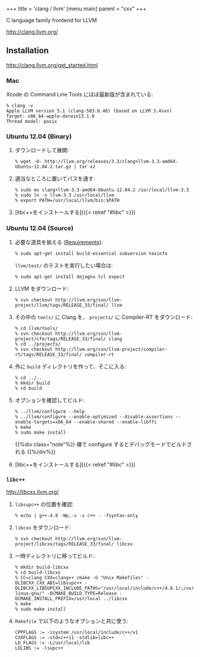 +++
title = 'clang / llvm'
[menu.main]
  parent = "cxx"
+++

C language family frontend for LLVM

<http://clang.llvm.org/>

## Installation

<http://clang.llvm.org/get_started.html>

### Mac

Xcode の Command Line Tools にほぼ最新版が含まれている:

    % clang -v
    Apple LLVM version 5.1 (clang-503.0.40) (based on LLVM 3.4svn)
    Target: x86_64-apple-darwin13.1.0
    Thread model: posix

### Ubuntu 12.04 (Binary)

1.  ダウンロードして展開:

        % wget -O- http://llvm.org/releases/3.3/clang+llvm-3.3-amd64-Ubuntu-12.04.2.tar.gz | tar xz

2.  適当なところに置いてパスを通す:

        % sudo mv clang+llvm-3.3-amd64-Ubuntu-12.04.2 /usr/local/llvm-3.3
        % sudo ln -s llvm-3.3 /usr/local/llvm
        % export PATH=/usr/local/llvm/bin:$PATH

3.  [libc++をインストールする]({{< relref "#libc" >}})

### Ubuntu 12.04 (Source)

1.  必要な道具を揃える ([Requirements](http://llvm.org/docs/GettingStarted.html#requirements)):

        % sudo apt-get install build-essential subversion texinfo

    `llvm/test/` のテストを実行したい場合は:

        % sudo apt-get install dejagnu tcl expect

2.  LLVM をダウンロード:

        % svn checkout http://llvm.org/svn/llvm-project/llvm/tags/RELEASE_33/final/ llvm

3.  その中の `tools/` に Clang を、
    `projects/` に Compiler-RT をダウンロード:

        % cd llvm/tools/
        % svn checkout http://llvm.org/svn/llvm-project/cfe/tags/RELEASE_33/final/ clang
        % cd ../projects/
        % svn checkout http://llvm.org/svn/llvm-project/compiler-rt/tags/RELEASE_33/final/ compiler-rt

4.  外に `build` ディレクトリを作って、そこに入る:

        % cd ../..
        % mkdir build
        % cd build

5.  オプションを確認してビルド:

        % ../llvm/configure --help
        % ../llvm/configure --enable-optimized --disable-assertions --enable-targets=x86_64 --enable-shared --enable-libffi
        % make
        % sudo make install

    {{%div class="note"%}}
裸で configure するとデバッグモードでビルドされる
    {{%/div%}}

6.  [libc++をインストールする]({{< relref "#libc" >}})

### `libc++`

<http://libcxx.llvm.org/>

1.  `libsupc++` の位置を確認:

        % echo | g++-4.8 -Wp,-v -x c++ - -fsyntax-only

2.  `libcxx` をダウンロード:

        % svn checkout http://llvm.org/svn/llvm-project/libcxx/tags/RELEASE_33/final/ libcxx

3.  一時ディレクトリに移ってビルド:

        % mkdir build-libcxx
        % cd build-libcxx
        % CC=clang CXX=clang++ cmake -G "Unix Makefiles" -DLIBCXX_CXX_ABI=libsupc++ -DLIBCXX_LIBSUPCXX_INCLUDE_PATHS="/usr/local/include/c++/4.8.1/;/usr/local/include/c++/4.8.1/x86_64-linux-gnu/" -DCMAKE_BUILD_TYPE=Release -DCMAKE_INSTALL_PREFIX=/usr/local ../libcxx
        % make
        % sudo make install

4.  `Makefile` で以下のようなオプションと共に使う:

        CPPFLAGS := -isystem /usr/local/include/c++/v1
        CXXFLAGS := -std=c++11 -stdlib=libc++
        LD_FLAGS := -L/usr/local/lib
        LDLIBS := -lsupc++
